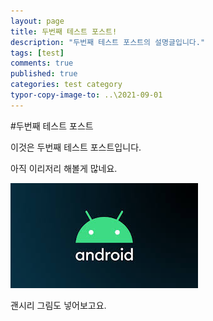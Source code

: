 ```yaml
---
layout: page
title: 두번째 테스트 포스트!
description: "두번째 테스트 포스트의 설명글입니다."
tags: [test]
comments: true
published: true
categories: test category
typor-copy-image-to: ..\2021-09-01
---
```




#두번째 테스트 포스트



이것은 두번째 테스트 포스트입니다.

아직 이리저리 해볼게 많네요.

![images](../images/images.jpg)

괜시리 그림도 넣어보고요.

